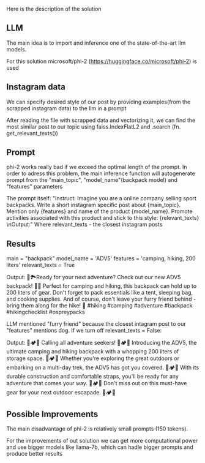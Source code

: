 Here is the description of the solution

## LLM
The main idea is to import and inference one of the state-of-the-art llm models.

For this solution microsoft/phi-2 (https://huggingface.co/microsoft/phi-2) is used

## Instagram data
We can specify desired style of our post by providing examples(from the scrapped instagram data) to the llm in a prompt 

After reading the file with scrapped data and vectorizing it, we can find the most similar post to our topic using faiss.IndexFlatL2 and .search (fn. get_relevant_texts())

## Prompt
phi-2 works really bad if we exceed the optimal length of the prompt. In order to adress this problem, the main inference function will autogenerate prompt from the "main_topic", "model_name"(backpack model) and "features" parameters

The prompt itself:
"Instruct: Imagine you are a online company selling sport backpacks. Write a short instagram specific post about {main_topic}. Mention only {features} and name of the product {model_name}. Promote activities associated with this product and stick to this style: {relevant_texts} \nOutput:"
Where relevant_texts - the closest instagram posts

## Results
main = "backpack"
model_name = 'ADV5'
features = 'camping, hiking, 200 liters'
relevant_texts = True

Output:
🌲🏞️Ready for your next adventure? Check out our new ADV5 backpack! 🎒🐶 Perfect for camping and hiking, this backpack can hold up to 200 liters of gear. Don't forget to pack essentials like a tent, sleeping bag, and cooking supplies. And of course, don't leave your furry friend behind - bring them along for the hike! 🐾 #hiking #camping #adventure #backpack #hikingchecklist #ospreypacks

LLM mentioned "furry friend" because the closest intagram post to our "features" mentions dog.
If we turn off relevant_texts = False:

Output:
🌲🏕️🥾 Calling all adventure seekers! 🌲🏕️🥾 Introducing the ADV5, the ultimate camping and hiking backpack with a whopping 200 liters of storage space. 🌲🏕️🥾 Whether you're exploring the great outdoors or embarking on a multi-day trek, the ADV5 has got you covered. 🌲🏕️🥾 With its durable construction and comfortable straps, you'll be ready for any adventure that comes your way. 🌲🏕️🥾 Don't miss out on this must-have gear for your next outdoor escapade. 🌲🏕️🥾

## Possible Improvements
The main disadvantage of phi-2 is relatively small prompts (150 tokens).

For the improvements of out solution we can get more computational power and use bigger models like llama-7b, which can hadle bigger prompts and produce better results